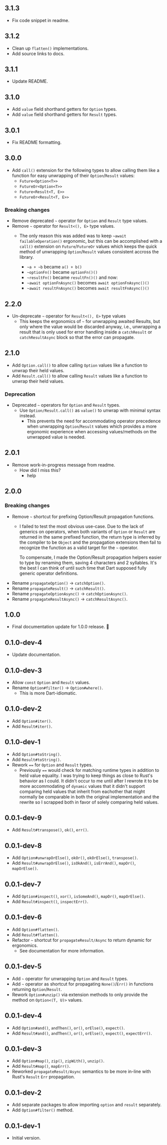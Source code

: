 ## 3.1.3

- Fix code snippet in readme.

## 3.1.2

- Clean up `flatten()` implementations.
- Add source links to docs.

## 3.1.1

- Update README.

## 3.1.0

- Add `value` field shorthand getters for `Option` types.
- Add `value` field shorthand getters for `Result` types.

## 3.0.1

- Fix README formatting.

## 3.0.0

- Add `call()` extension for the following types to allow calling them like a function
  for easy unwrapping of their `Option`/`Result` values:
  - `Future<Option<T>>`
  - `FutureOr<Option<T>>`
  - `Future<Result<T, E>>`
  - `FutureOr<Result<T, E>>`

### Breaking changes

- Remove deprecated `~` operator for `Option` and `Result` type values.
- Remove `~` operator for `Result<(), E>` type values.
  - The only reason this was added was to keep `~await failableOperation()` ergonomic,
  but this can be accomplished with a `call()` extension on `Future`/`FutureOr`
  values which keeps the quick method of unwrapping `Option`/`Result` values consistent
  accross the library.

	- `~a + ~b` became `a() + b()`
	- `~optionFn()` became `optionFn()()`
	- `~resultFn()` became `resultFn()()` and now:
	- `~await optionFnAsync()` becomes `await optionFnAsync()()`
	- `~await resultFnAsync()` becomes `await resultFnAsync()()`

## 2.2.0

- Un-deprecate `~` operator for `Result<(), E>` type values
  - This keeps the ergonomics of `~` for unwrapping awaited Results, but only where
  the value would be discarded anyway, i.e., unwrapping a result that is only used
  for error handling inside a `catchResult` or `catchResultAsync` block so that the
  error can propagate.

## 2.1.0

- Add `Option.call()` to allow calling `Option` values like a function to unwrap
  their held values.
- Add `Result.call()` to allow calling `Result` values like a function to unwrap
  their held values.

### Deprecation

- Deprecated `~` operators for `Option` and `Result` types.
  - Use `Option/Result.call()` as `value()` to unwrap with minimal syntax instead.
    - This prevents the need for accommodating operator precedence when unwrapping
      `Option`/`Result` values which provides a more ergonomic experience when accessing
      values/methods on the unwrapped value is needed.

## 2.0.1

- Remove work-in-progress message from readme.
  - How did I miss this?
    - help

## 2.0.0

### Breaking changes

- Remove `~` shortcut for prefixing Option/Result propagation functions.
  - I failed to test the most obvious use-case. Due to the lack of generics on operators,
  when both variants of `Option` or `Result` are returned in the same prefixed function,
  the return type is inferred by the compiler to be `Object` and the propagation
  extensions then fail to recognize the function as a valid target for the `~` operator.

    To compensate, I made the Option/Result propagation helpers easier to type by
  renaming them, saving 4 characters and 2 syllables. It's the best I can think of
  until such time that Dart supposed fully generic operator definitions.
- Rename `propagateOption()` -> `catchOption()`.
- Rename `propagateResult()` -> `catchResult()`.
- Rename `propagateOptionAsync()` -> `catchOptionAsync()`.
- Rename `propagateResultAsync()` -> `catchResultAsync()`.

## 1.0.0

- Final documentation update for 1.0.0 release. 🎉

## 0.1.0-dev-4

- Update documentation.

## 0.1.0-dev-3

- Allow `const` `Option` and `Result` values.
- Rename `Option#filter()` -> `Option#where()`.
  - This is more Dart-idiomatic.

## 0.1.0-dev-2

- Add `Option#iter()`.
- Add `Result#iter()`.

## 0.1.0-dev-1

- Add `Option#toString()`.
- Add `Result#toString()`.
- Rework `==` for `Option` and `Result` types.
  - Previously `==` would check for matching runtime types in addition to held value equality.
  I was trying to keep things as close to Rust's behavior as I could. It didn't occur to me
  until after I rewrote it to be more accommodating of `dynamic` values that it didn't support
  comparing held values that inherit from eachother that might normally be comparable in both
  the original implementation and the rewrite so I scrapped both in favor of solely comparing
  held values.

## 0.0.1-dev-9

- Add `Result#transpose()`, `ok()`, `err()`.

## 0.0.1-dev-8

- Add `Option#unwrapOrElse()`, `okOr()`, `okOrElse()`, `transpose()`.
- Add `Result#unwrapOrElse()`, `isOkAnd()`, `isErrAnd()`, `mapOr()`, `mapOrElse()`.

## 0.0.1-dev-7

- Add `Option#inspect()`, `xor()`, `isSomeAnd()`, `mapOr()`, `mapOrElse()`.
- Add `Result#inspect()`, `inspectErr()`.

## 0.0.1-dev-6

- Add `Option#flatten()`.
- Add `Result#flatten()`.
- Refactor `~` shortcut for `propagateResult/Async` to return dynamic for ergonomics.
  - See documentation for more information.

## 0.0.1-dev-5

- Add `~` operator for unwrapping `Option` and `Result` types.
- Add `~` operator as shortcut for propagating `None()`/`Err()` in functions returning `Option`/`Result`.
- Rework `Option#unzip()` via extension methods to only provide the method on `Option<(T, U)>` values.

## 0.0.1-dev-4

- Add `Option#and()`, `andThen()`, `or()`, `orElse()`, `expect()`.
- Add `Result#and()`, `andThen()`, `or()`, `orElse()`, `expect()`, `expectErr()`.

## 0.0.1-dev-3

- Add `Option#map()`, `zip()`, `zipWith()`, `unzip()`.
- Add `Result#map()`, `mapErr()`.
- Reworked `propagateResult/Async` semantics to be more in-line with Rust's `Result` `Err` propagation.

## 0.0.1-dev-2

- Add separate packages to allow importing `option` and `result` separately.
- Add `Option#filter()` method.

## 0.0.1-dev-1

- Initial version.
